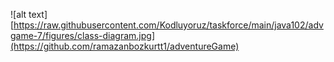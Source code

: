 ![alt text][https://raw.githubusercontent.com/Kodluyoruz/taskforce/main/java102/advgame-7/figures/class-diagram.jpg](https://github.com/ramazanbozkurtt1/adventureGame)
